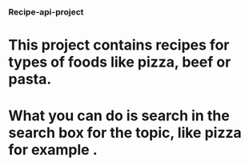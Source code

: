 ### Recipe-api-project
# This project contains recipes for types of foods like  pizza, beef or pasta.
# What you can do is  search in the search box for the topic, like pizza for example .
